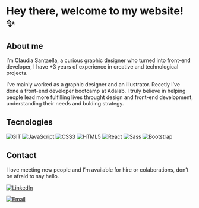 # Hey there, welcome to my website! ✨

## About me

I’m Claudia Santaella, a curious graphic designer who turned into front-end developer, I have +3 years of experience in creative and technological projects.

I’ve mainly worked as a graphic designer and an illustrator. Recetly I’ve done a front-end developer bootcamp at Adalab. I truly believe in helping people lead more fulfilling lives throught design and front-end development, understanding their needs and bulding strategy.

## Tecnologies

![GIT](https://img.shields.io/badge/-Git-%23694640?logo=git&logoColor=white&color=719ddf)
![JavaScript](https://img.shields.io/badge/-JavaScript-%23694640?logo=javascript&logoColor=white&color=9da2c5)
![CSS3](https://img.shields.io/badge/-CSS3-%23748074?logo=css3&logoColor=white&color=cad0e5)
![HTML5](https://img.shields.io/badge/-HTML5-%23f89d71?logo=html5&logoColor=white&color=eec8ea)
![React](https://img.shields.io/badge/-React-%23353b35?logo=react&logoColor=white&color=cbaadd)
![Sass](https://img.shields.io/badge/-Sass-%23f89d71?logo=sass&logoColor=white&color=f0d46f)
![Bootstrap](https://img.shields.io/badge/-Bootstrap-%23748074?logo=bootstrap&logoColor=white&color=2942b9)

## Contact

I love meeting new people and I’m available for hire or colaborations, don’t be afraid to say hello.

<a href="https://www.linkedin.com/in/claudiasantaella/" target="_blank"><img alt="LinkedIn" src="https://img.shields.io/badge/-Linkedin-%23694640?logo=linkedin&logoColor=white&color=fec76d"></a>

<a href="mailto:claudiasanes@gmail.com" target="_blank"><img alt="Email" src="https://img.shields.io/badge/-Email-%23694640?logo=gmail&logoColor=white&color=e4b9e6"></a>
